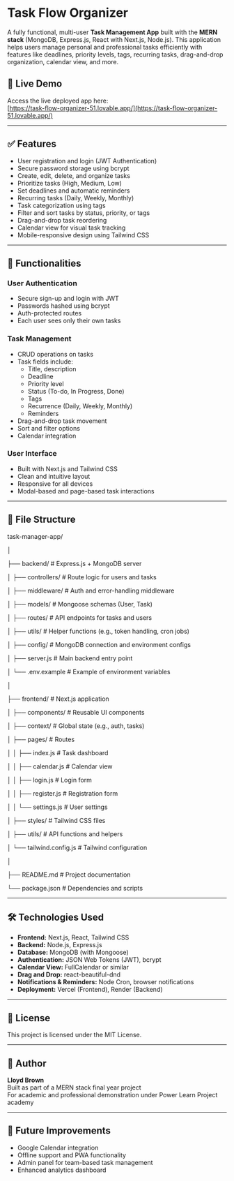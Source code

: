 # Task Flow Organizer

A fully functional, multi-user **Task Management App** built with the **MERN stack** (MongoDB, Express.js, React with Next.js, Node.js). This application helps users manage personal and professional tasks efficiently with features like deadlines, priority levels, tags, recurring tasks, drag-and-drop organization, calendar view, and more.

## 🚀 Live Demo

Access the live deployed app here:  
[https://task-flow-organizer-51.lovable.app/](https://task-flow-organizer-51.lovable.app/)

---

## ✅ Features

- User registration and login (JWT Authentication)
- Secure password storage using bcrypt
- Create, edit, delete, and organize tasks
- Prioritize tasks (High, Medium, Low)
- Set deadlines and automatic reminders
- Recurring tasks (Daily, Weekly, Monthly)
- Task categorization using tags
- Filter and sort tasks by status, priority, or tags
- Drag-and-drop task reordering
- Calendar view for visual task tracking
- Mobile-responsive design using Tailwind CSS

---

## 🔧 Functionalities

### User Authentication
- Secure sign-up and login with JWT
- Passwords hashed using bcrypt
- Auth-protected routes
- Each user sees only their own tasks

### Task Management
- CRUD operations on tasks
- Task fields include:
  - Title, description
  - Deadline
  - Priority level
  - Status (To-do, In Progress, Done)
  - Tags
  - Recurrence (Daily, Weekly, Monthly)
  - Reminders
- Drag-and-drop task movement
- Sort and filter options
- Calendar integration

### User Interface
- Built with Next.js and Tailwind CSS
- Clean and intuitive layout
- Responsive for all devices
- Modal-based and page-based task interactions

---

## 📁 File Structure

task-manager-app/

│

├── backend/ # Express.js + MongoDB server

│ ├── controllers/ # Route logic for users and tasks

│ ├── middleware/ # Auth and error-handling middleware

│ ├── models/ # Mongoose schemas (User, Task)

│ ├── routes/ # API endpoints for tasks and users

│ ├── utils/ # Helper functions (e.g., token handling, cron jobs)

│ ├── config/ # MongoDB connection and environment configs

│ ├── server.js # Main backend entry point

│ └── .env.example # Example of environment variables

│

├── frontend/ # Next.js application

│ ├── components/ # Reusable UI components

│ ├── context/ # Global state (e.g., auth, tasks)

│ ├── pages/ # Routes

│ │ ├── index.js # Task dashboard

│ │ ├── calendar.js # Calendar view

│ │ ├── login.js # Login form

│ │ ├── register.js # Registration form

│ │ └── settings.js # User settings

│ ├── styles/ # Tailwind CSS files

│ ├── utils/ # API functions and helpers

│ └── tailwind.config.js # Tailwind configuration

│

├── README.md # Project documentation

└── package.json # Dependencies and scripts



---

## 🛠️ Technologies Used

- **Frontend:** Next.js, React, Tailwind CSS
- **Backend:** Node.js, Express.js
- **Database:** MongoDB (with Mongoose)
- **Authentication:** JSON Web Tokens (JWT), bcrypt
- **Calendar View:** FullCalendar or similar
- **Drag and Drop:** react-beautiful-dnd
- **Notifications & Reminders:** Node Cron, browser notifications
- **Deployment:** Vercel (Frontend), Render (Backend)

---

## 📄 License

This project is licensed under the MIT License.

---

## 🙋 Author

**Lloyd Brown**  
Built as part of a MERN stack final year project  
For academic and professional demonstration under Power Learn Project academy

---

## 🧪 Future Improvements

- Google Calendar integration
- Offline support and PWA functionality
- Admin panel for team-based task management
- Enhanced analytics dashboard

